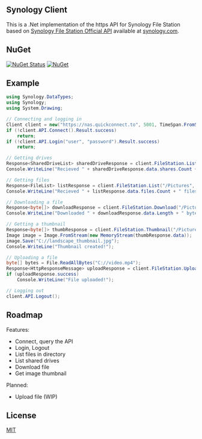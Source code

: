 ﻿## Synology Client
This is a .Net implementation of the https API for Synology File Station based on [Synology File Station Official API](https://global.synologydownload.com/download/Document/Software/DeveloperGuide/Package/FileStation/All/enu/Synology_File_Station_API_Guide.pdf) available at [synology.com](https://www.synology.com).

## NuGet
[![NuGet Status](https://img.shields.io/nuget/v/SynologyClient.svg?style=flat)](https://www.nuget.org/packages/SynologyClient/) [![NuGet](https://img.shields.io/nuget/dt/SynologyClient.svg)](https://www.nuget.org/packages/SynologyClient)

## Example
```cs
using Synology.DataTypes;
using Synology;
using System.Drawing;

// Connecting and logging in
Client client = new("https://nas.quickconnect.to", 5001, TimeSpan.FromSeconds(10));
if (!client.API.Connect().Result.success)
    return;
if (!client.API.Login("user", "password").Result.success)
    return;

// Getting drives
Response<SharedDriveList> sharedDriveResponse = client.FileStation.ListSharedDrives([]).Result;
Console.WriteLine("Recieved " + sharedDriveResponse.data.shares.Count + " shared drives");

// Getting files
Response<FileList> listResponse = client.FileStation.List("/Pictures", []).Result;
Console.WriteLine("Recieved " + listResponse.data.files.Count + " files");

// Downloading a file
Response<byte[]> downloadResponse = client.FileStation.Download("/Pictures/picture.png").Result;
Console.WriteLine("Downloaded " + downloadResponse.data.Length + " bytes");

// Getting a thumbnail
Response<byte[]> thumbResponse = client.FileStation.Thumbnail("/Pictures/landscape.jpg").Result;
Image image = Image.FromStream(new MemoryStream(thumbResponse.data));
image.Save("C://landscape_thumbnail.jpg");
Console.WriteLine("Thumbnail created!");

// Uploading a file
byte[] bytes = File.ReadAllBytes("C://video.mp4");
Response<HttpResponseMessage> uploadResponse = client.FileStation.Upload("/Pictures", "video.mp4", bytes).Result;
if (uploadResponse.success)
    Console.WriteLine("File uploaded!");

// Logging out
client.API.Logout();
```

## Roadmap
Features:
- Connect, query the API
- Login, Logout
- List files in directory
- List shared drives
- Download file
- Get image thumbnail

Planned: 
- Upload file (WIP)

## License
[MIT](LICENSE)
